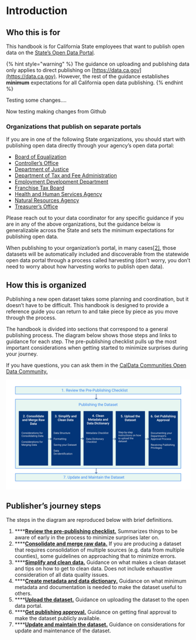 # Introduction

## Who this is for

This handbook is for California State employees that want to publish open data on the [State’s Open Data Portal](https://data.ca.gov). 

{% hint style="warning" %}
The guidance on uploading and publishing data only applies to direct publishing on [https://data.ca.gov](https://data.ca.gov). However, the rest of the guidance establishes **minimum** expectations for all California open data publishing.
{% endhint %}



Testing some changes....

Now testing making changes from Github


### Organizations that publish on separate portals

If you are in one of the following State organizations, you should start with publishing open data directly through your agency’s open data portal:

* [Board of Equalization](https://www.boe.ca.gov/dataportal/)
* [Controller’s Office](https://bythenumbers.sco.ca.gov/browse)
* [Department of Justice](https://openjustice.doj.ca.gov/data)
* [Department of Tax and Fee Administration](https://www.cdtfa.ca.gov/DataPortal/index.htm)
* [Employment Development Department](https://data.edd.ca.gov)
* [Franchise Tax Board](https://data.ftb.ca.gov)
* [Health and Human Services Agency](https://data.chhs.ca.gov)
* [Natural Resources Agency](https://data.cnra.ca.gov)
* [Treasurer’s Office](https://debtwatch.treasurer.ca.gov)

Please reach out to your data coordinator for any specific guidance if you are in any of the above organizations, but the guidance below is generalizable across the State and sets the minimum expectations for publishing open data.

When publishing to your organization’s portal, in many cases[\[2\]](broken-reference), those datasets will be automatically included and discoverable from the statewide open data portal through a process called harvesting (don’t worry, you don’t need to worry about how harvesting works to publish open data).

## How this is organized

Publishing a new open dataset takes some planning and coordination, but it doesn’t have to be difficult. This handbook is designed to provide a reference guide you can return to and take piece by piece as you move through the process.

The handbook is divided into sections that correspond to a general publishing process. The diagram below shows those steps and links to guidance for each step. The pre-publishing checklist pulls up the most important considerations when getting started to minimize surprises during your journey.

If you have questions, you can ask them in the [CalData Communities Open Data Community.](https://teams.microsoft.com/l/channel/19%3a037b34f454d94a9fa7f6aa964c052af4%40thread.tacv2/Open%20Data?groupId=0f45987a-e632-4e93-be66-ebfd6079e926\&tenantId=68a88534-151d-4e79-8046-09be7890656c)

![](.gitbook/assets/0.png)

## Publisher’s journey steps

The steps in the diagram are reproduced below with brief definitions.

1. ****[**Review the pre-publishing checklist.**](review-the-pre-publishing-checklist.md) Summarizes things to be aware of early in the process to minimize surprises later on.
2. ****[**Consolidate and merge raw data.**](consolidate-and-merge-raw-data.md) If you are producing a dataset that requires consolidation of multiple sources (e.g. data from multiple counties), some guidelines on approaching that to minimize errors.
3. ****[**Simplify and clean data.**](simplify-and-clean-data.md) Guidance on what makes a clean dataset and tips on how to get to clean data. Does not include exhaustive consideration of all data quality issues.
4. ****[**Create metadata and data dictionary.**](create-metadata-and-data-dictionary.md) Guidance on what minimum metadata and documentation is needed to make the dataset useful to others.
5. ****[**Upload the dataset.**](upload-the-dataset.md) Guidance on uploading the dataset to the open data portal.
6. ****[**Get publishing approval.**](get-publishing-approval.md) Guidance on getting final approval to make the dataset publicly available.
7. ****[**Update and maintain the dataset.**](update-and-maintain-the-dataset.md) Guidance on considerations for update and maintenance of the dataset.
